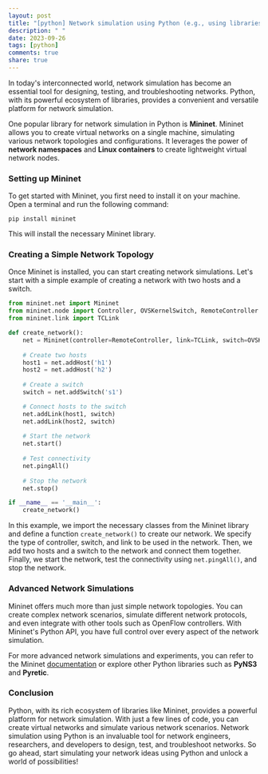 ```yaml
---
layout: post
title: "[python] Network simulation using Python (e.g., using libraries like Mininet)"
description: " "
date: 2023-09-26
tags: [python]
comments: true
share: true
---
```


In today's interconnected world, network simulation has become an essential tool for designing, testing, and troubleshooting networks. Python, with its powerful ecosystem of libraries, provides a convenient and versatile platform for network simulation.

One popular library for network simulation in Python is **Mininet**. Mininet allows you to create virtual networks on a single machine, simulating various network topologies and configurations. It leverages the power of **network namespaces** and **Linux containers** to create lightweight virtual network nodes.

### Setting up Mininet

To get started with Mininet, you first need to install it on your machine. Open a terminal and run the following command:

```
pip install mininet
```

This will install the necessary Mininet library.

### Creating a Simple Network Topology

Once Mininet is installed, you can start creating network simulations. Let's start with a simple example of creating a network with two hosts and a switch.

```python
from mininet.net import Mininet
from mininet.node import Controller, OVSKernelSwitch, RemoteController
from mininet.link import TCLink

def create_network():
    net = Mininet(controller=RemoteController, link=TCLink, switch=OVSKernelSwitch)
    
    # Create two hosts
    host1 = net.addHost('h1')
    host2 = net.addHost('h2')
    
    # Create a switch
    switch = net.addSwitch('s1')

    # Connect hosts to the switch
    net.addLink(host1, switch)
    net.addLink(host2, switch)
    
    # Start the network
    net.start()
    
    # Test connectivity
    net.pingAll()
    
    # Stop the network
    net.stop()

if __name__ == '__main__':
    create_network()
```

In this example, we import the necessary classes from the Mininet library and define a function `create_network()` to create our network. We specify the type of controller, switch, and link to be used in the network. Then, we add two hosts and a switch to the network and connect them together. Finally, we start the network, test the connectivity using `net.pingAll()`, and stop the network.

### Advanced Network Simulations

Mininet offers much more than just simple network topologies. You can create complex network scenarios, simulate different network protocols, and even integrate with other tools such as OpenFlow controllers. With Mininet's Python API, you have full control over every aspect of the network simulation.

For more advanced network simulations and experiments, you can refer to the Mininet [documentation](http://mininet.org/api/index.html) or explore other Python libraries such as **PyNS3** and **Pyretic**.

### Conclusion

Python, with its rich ecosystem of libraries like Mininet, provides a powerful platform for network simulation. With just a few lines of code, you can create virtual networks and simulate various network scenarios. Network simulation using Python is an invaluable tool for network engineers, researchers, and developers to design, test, and troubleshoot networks. So go ahead, start simulating your network ideas using Python and unlock a world of possibilities!